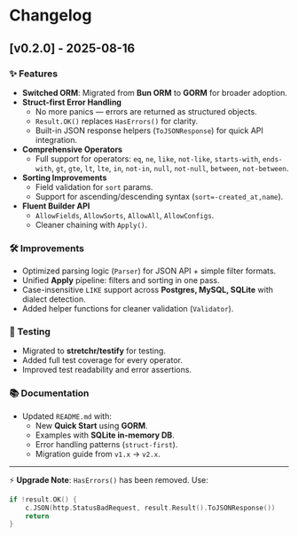 # Changelog

## [v0.2.0] - 2025-08-16

### ✨ Features
- **Switched ORM**: Migrated from **Bun ORM** to **GORM** for broader adoption.
- **Struct-first Error Handling**
  - No more panics — errors are returned as structured objects.
  - `Result.OK()` replaces `HasErrors()` for clarity.
  - Built-in JSON response helpers (`ToJSONResponse`) for quick API integration.
- **Comprehensive Operators**
  - Full support for operators: `eq`, `ne`, `like`, `not-like`, `starts-with`, `ends-with`, `gt`, `gte`, `lt`, `lte`, `in`, `not-in`, `null`, `not-null`, `between`, `not-between`.
- **Sorting Improvements**
  - Field validation for `sort` params.
  - Support for ascending/descending syntax (`sort=-created_at,name`).
- **Fluent Builder API**
  - `AllowFields`, `AllowSorts`, `AllowAll`, `AllowConfigs`.
  - Cleaner chaining with `Apply()`.

### 🛠 Improvements
- Optimized parsing logic (`Parser`) for JSON API + simple filter formats.
- Unified **Apply** pipeline: filters and sorting in one pass.
- Case-insensitive `LIKE` support across **Postgres, MySQL, SQLite** with dialect detection.
- Added helper functions for cleaner validation (`Validator`).

### 🧪 Testing
- Migrated to **stretchr/testify** for testing.
- Added full test coverage for every operator.
- Improved test readability and error assertions.

### 📚 Documentation
- Updated `README.md` with:
  - New **Quick Start** using **GORM**.
  - Examples with **SQLite in-memory DB**.
  - Error handling patterns (`struct-first`).
  - Migration guide from `v1.x` → `v2.x`.

---

⚡️ **Upgrade Note**:
`HasErrors()` has been removed. Use:

```go
if !result.OK() {
    c.JSON(http.StatusBadRequest, result.Result().ToJSONResponse())
    return
}
```
